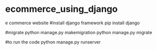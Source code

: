 # ecommerce_using_django
e commerce website
#install django framework
pip install django

#migrate 
python manage.py makemigration
python manage.py migrate

#to run the code 
python manage.py runserver

